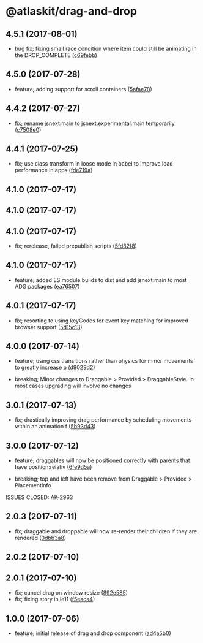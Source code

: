 # @atlaskit/drag-and-drop

## 4.5.1 (2017-08-01)

* bug fix; fixing small race condition where item could still be animating in the DROP_COMPLETE ([c69febb](https://bitbucket.org/atlassian/atlaskit/commits/c69febb))




## 4.5.0 (2017-07-28)


* feature; adding support for scroll containers ([5afae78](https://bitbucket.org/atlassian/atlaskit/commits/5afae78))

## 4.4.2 (2017-07-27)


* fix; rename jsnext:main to jsnext:experimental:main temporarily ([c7508e0](https://bitbucket.org/atlassian/atlaskit/commits/c7508e0))

## 4.4.1 (2017-07-25)


* fix; use class transform in loose mode in babel to improve load performance in apps ([fde719a](https://bitbucket.org/atlassian/atlaskit/commits/fde719a))

## 4.1.0 (2017-07-17)

## 4.1.0 (2017-07-17)

## 4.1.0 (2017-07-17)


* fix; rerelease, failed prepublish scripts ([5fd82f8](https://bitbucket.org/atlassian/atlaskit/commits/5fd82f8))

## 4.1.0 (2017-07-17)


* feature; added ES module builds to dist and add jsnext:main to most ADG packages ([ea76507](https://bitbucket.org/atlassian/atlaskit/commits/ea76507))

## 4.0.1 (2017-07-17)


* fix; resorting to using keyCodes for event key matching for improved browser support ([5d15c13](https://bitbucket.org/atlassian/atlaskit/commits/5d15c13))

## 4.0.0 (2017-07-14)


* feature; using css transitions rather than physics for minor movements to greatly increase p ([d9029d2](https://bitbucket.org/atlassian/atlaskit/commits/d9029d2))


* breaking; Minor changes to Draggable > Provided > DraggableStyle. In most cases upgrading will involve no
changes

## 3.0.1 (2017-07-13)


* fix; drastically improving drag performance by scheduling movements within an animation f ([5b93d43](https://bitbucket.org/atlassian/atlaskit/commits/5b93d43))

## 3.0.0 (2017-07-12)


* feature; draggables will now be positioned correctly with parents that have position:relativ ([6fe9d5a](https://bitbucket.org/atlassian/atlaskit/commits/6fe9d5a))


* breaking; top and left have been remove from Draggable > Provided > PlacementInfo

ISSUES CLOSED: AK-2963

## 2.0.3 (2017-07-11)


* fix; draggable and droppable will now re-render their children if they are rendered ([0dbb3a8](https://bitbucket.org/atlassian/atlaskit/commits/0dbb3a8))

## 2.0.2 (2017-07-10)

## 2.0.1 (2017-07-10)


* fix; cancel drag on window resize ([892e585](https://bitbucket.org/atlassian/atlaskit/commits/892e585))
* fix; fixing story in ie11 ([f5eaca4](https://bitbucket.org/atlassian/atlaskit/commits/f5eaca4))

## 1.0.0 (2017-07-06)


* feature; initial release of drag and drop component ([ad4a5b0](https://bitbucket.org/atlassian/atlaskit/commits/ad4a5b0))
